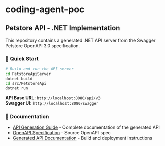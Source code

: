 # coding-agent-poc

## Petstore API - .NET Implementation

This repository contains a generated .NET API server from the Swagger Petstore OpenAPI 3.0 specification.

### 🎯 Quick Start

```bash
# Build and run the API server
cd PetstoreApiServer
dotnet build
cd src/PetstoreApi
dotnet run
```

**API Base URL**: `http://localhost:8080/api/v3`  
**Swagger UI**: `http://localhost:8080/swagger`

### 📖 Documentation

- [API Generation Guide](./API_GENERATION_GUIDE.md) - Complete documentation of the generated API
- [OpenAPI Specification](./petstore-openapi.yaml) - Source OpenAPI spec
- [Generated API Documentation](./PetstoreApiServer/README.md) - Build and deployment instructions